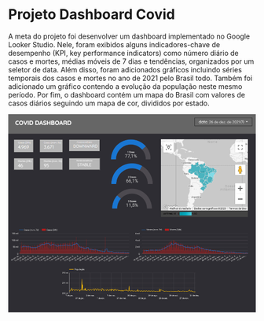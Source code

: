# Projeto Dashboard Covid
A meta do projeto foi desenvolver um dashboard implementado no Google Looker Studio. Nele, foram exibidos alguns indicadores-chave de desempenho (KPI, key performance indicators) como número diário de casos e mortes, médias móveis de 7 dias e tendências, organizados por um seletor de data. Além disso, foram adicionados gráficos incluindo séries temporais dos casos e mortes no ano de 2021 pelo Brasil todo. Também foi adicionado um gráfico contendo a evolução da população neste mesmo período. Por fim, o dashboard contém um mapa do Brasil com valores de casos diários seguindo um mapa de cor, divididos por estado.

<img src='https://github.com/mateus-miguel/projeto-dashboard-covid/blob/main/img/dashboard_projeto_covid_cropped.png?raw=true'/>
